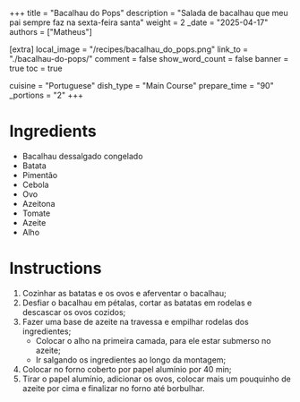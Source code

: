 +++
title = "Bacalhau do Pops"
description = "Salada de bacalhau que meu pai sempre faz na sexta-feira santa"
weight = 2
_date = "2025-04-17"
authors = ["Matheus"]



[extra]
local_image = "/recipes/bacalhau_do_pops.png"
link_to = "./bacalhau-do-pops/"
comment = false
show_word_count = false
banner = true
toc = true

cuisine = "Portuguese"
dish_type = "Main Course"
prepare_time = "90"
_portions = "2"
+++

# Ingredients
- Bacalhau dessalgado congelado
- Batata
- Pimentão
- Cebola
- Ovo
- Azeitona
- Tomate
- Azeite
- Alho

# Instructions
1. Cozinhar as batatas e os ovos e aferventar o bacalhau;
2. Desfiar o bacalhau em pétalas, cortar as batatas em rodelas e descascar os ovos cozidos;
3. Fazer uma base de azeite na travessa e empilhar rodelas dos ingredientes;
	- Colocar o alho na primeira camada, para ele estar submerso no azeite;
	- Ir salgando os ingredientes ao longo da montagem;
4. Colocar no forno coberto por papel alumínio por 40 min;
5. Tirar o papel alumínio, adicionar os ovos, colocar mais um pouquinho de azeite por cima e finalizar no forno até borbulhar.